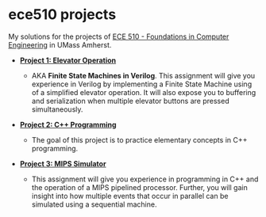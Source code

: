 # ece510 projects

My solutions for the projects of [ECE 510 - Foundations in Computer Engineering](https://ece.umass.edu/sites/default/files/ece510-syllabus-full.docx) in UMass Amherst.

+ **[Project 1: Elevator Operation](https://github.com/zhang-guodong/ece510-projects/tree/master/Project%201%20Elevator%20Operation)**

  + AKA **Finite State Machines in Verilog**. This assignment will give you experience in Verilog by implementing a Finite State Machine using of a simplified elevator operation. It will also expose you to buffering and serialization when multiple elevator buttons are pressed simultaneously.

+ **[Project 2: C++ Programming](https://github.com/zhang-guodong/ece510-projects/tree/master/Project%202%20C%2B%2B%20Programming)**

  + The goal of this project is to practice elementary concepts in C++ programming.

+ **[Project 3: MIPS Simulator](https://github.com/zhang-guodong/ece510-projects/tree/master/Project%203%20MIPS%20Simulator)**

  + This assignment will give you experience in programming in C++ and the operation of a MIPS pipelined processor. Further, you will gain insight into how multiple events that occur in parallel can be simulated using a sequential machine.
